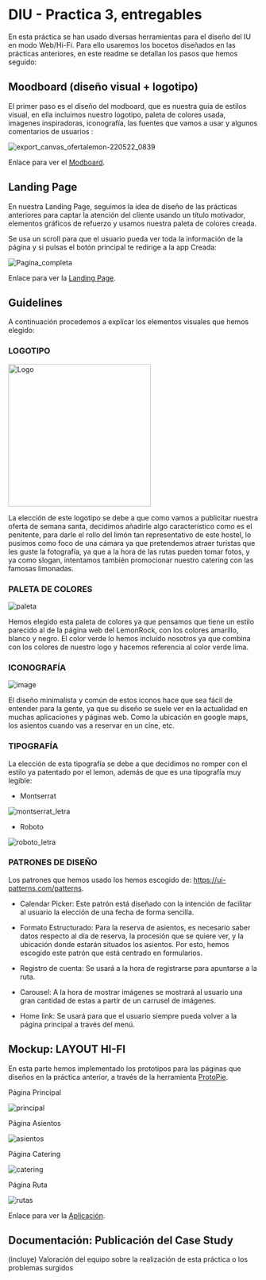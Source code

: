# DIU - Practica 3, entregables

En esta práctica se han usado diversas herramientas para el diseño del IU en modo Web/Hi-Fi. Para ello usaremos los bocetos diseñados en las prácticas anteriores, en este readme se detallan los pasos que hemos seguido:

## Moodboard (diseño visual + logotipo)   

El primer paso es el diseño del modboard, que es nuestra guía de estilos visual, en ella incluimos nuestro logotipo, paleta de colores usada, imagenes inspiradoras, iconografía, las fuentes que vamos a usar y algunos comentarios de usuarios :


![export_canvas_ofertalemon-220522_0839](https://user-images.githubusercontent.com/74509484/169686244-8452c43a-ecf6-416d-bf7d-4bea39888c20.png)


Enlace para ver el <a href="https://app.milanote.com/1NMWop16o8ELfc?p=Zxzq6EU3yfk">Modboard</a>.


## Landing Page

En nuestra Landing Page, seguimos la idea de diseño de las prácticas anteriores para captar la atención del cliente usando un título motivador, elementos gráficos de refuerzo y usamos nuestra paleta de colores creada.

Se usa un scroll para que el usuario pueda ver toda la información de la página y si pulsas el botón principal te redirige a la app Creada:

![Pagina_completa](https://user-images.githubusercontent.com/74509484/169686767-712f5e58-3760-47f8-864f-cbba11d8f326.png)


Enlace para ver la <a href="https://lemon-rock-a25875.webflow.io/">Landing Page</a>.


## Guidelines 

A continuación procedemos a explicar los elementos visuales que hemos elegido:

### LOGOTIPO
<img width="287" alt="Logo" src="https://user-images.githubusercontent.com/76219428/169685889-017da699-6367-440a-905e-431f920f7eca.png">

La elección de este logotipo se debe a que como vamos a publicitar nuestra oferta de semana santa, decidimos añadirle algo característico como es el penitente, para darle el rollo del limón tan representativo de este hostel, lo pusimos como foco de una cámara ya que pretendemos atraer turistas que les guste la fotografía, ya que a la hora de las rutas pueden tomar fotos, y ya como slogan, intentamos también promocionar nuestro catering con las famosas limonadas.

### PALETA DE COLORES
![paleta](https://user-images.githubusercontent.com/76219428/169686087-7d89caac-3492-4dd5-8730-8edf43b5117c.png)


Hemos elegido esta paleta de colores ya que pensamos que tiene un estilo parecido al de la página web del LemonRock, con los colores amarillo, blanco y negro. El color verde lo hemos incluído nosotros ya que combina con los colores de nuestro logo y hacemos referencia al color verde lima.

### ICONOGRAFÍA
![image](https://user-images.githubusercontent.com/76219428/169686226-dcddb738-c759-4fe4-85b0-b16f308758fb.png)

El diseño minimalista y común de estos iconos hace que sea fácil de entender para la gente, ya que su diseño se suele ver en la actualidad en muchas aplicaciones y páginas web. Como la ubicación en google maps, los asientos cuando vas a reservar en un cine, etc.

### TIPOGRAFÍA

La elección de esta tipografía se debe a que decidimos no romper con el estilo ya patentado por el lemon, además de que es una tipografía muy legible:
* Montserrat

![montserrat_letra](https://user-images.githubusercontent.com/76219428/169686333-1e92ee21-f125-49a6-9472-bcca4140f328.png)

* Roboto

![roboto_letra](https://user-images.githubusercontent.com/76219428/169686343-7d1241f0-8ada-4380-91cb-16c3593af426.png)

### PATRONES DE DISEÑO
Los patrones que hemos usado los hemos escogido de: https://ui-patterns.com/patterns.

* Calendar Picker: Este patrón está diseñado con la intención de facilitar al usuario la elección de una fecha de forma sencilla.

* Formato Estructurado: Para la reserva de asientos, es necesario saber datos respecto al día de reserva, la procesión que se quiere ver, y la ubicación donde estarán situados los asientos. Por esto, hemos escogido este patrón que está centrado en formularios.

* Registro de cuenta: Se usará a la hora de registrarse para apuntarse a la ruta.

* Carousel: A la hora de mostrar imágenes se mostrará al usuario una gran cantidad de estas a partir de un carrusel de imágenes.

* Home link: Se usará para que el usuario siempre pueda volver a la página principal a través del menú.

## Mockup: LAYOUT HI-FI

En esta parte hemos implementado los prototipos para las páginas que diseños en la práctica anterior, a través de la herramienta <a href="https://www.protopie.io/">ProtoPie</a>.

Página Principal

![principal](https://user-images.githubusercontent.com/74509484/169687792-421f8f3b-e60d-49eb-a1e1-3c9a34425f02.png)

Página Asientos

![asientos](https://user-images.githubusercontent.com/74509484/169687764-832fc9d7-cef4-4608-83bf-9f336a128981.png)

Página Catering

![catering](https://user-images.githubusercontent.com/74509484/169687770-01a0bb3d-4d2c-45fc-91e2-cfcb744980ad.png)

Página Ruta

![rutas](https://user-images.githubusercontent.com/74509484/169687809-294765bd-f690-4274-a137-0f7f9639b949.png)


Enlace para ver la <a href="https://cloud.protopie.io/p/c5be3297d5">Aplicación</a>.
## Documentación: Publicación del Case Study


(incluye) Valoración del equipo sobre la realización de esta práctica o los problemas surgidos
 
